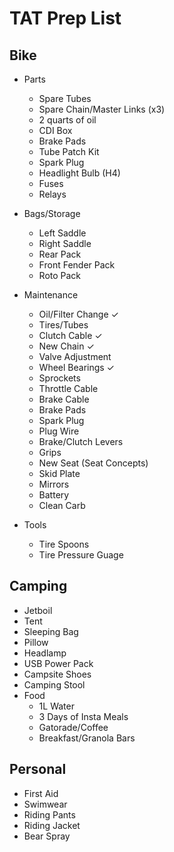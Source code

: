 # TAT Prep List

## Bike 
+ Parts
    + Spare Tubes
    + Spare Chain/Master Links (x3)
    + 2 quarts of oil
    + CDI Box
    + Brake Pads
    + Tube Patch Kit
    + Spark Plug
    + Headlight Bulb (H4)
    + Fuses
    + Relays

+ Bags/Storage
    + Left Saddle
    + Right Saddle
    + Rear Pack
    + Front Fender Pack
    + Roto Pack

+ Maintenance
    + Oil/Filter Change ✓
    + Tires/Tubes
    + Clutch Cable  ✓
    + New Chain ✓
    + Valve Adjustment
    + Wheel Bearings ✓
    + Sprockets
    + Throttle Cable
    + Brake Cable
    + Brake Pads
    + Spark Plug
    + Plug Wire
    + Brake/Clutch Levers
    + Grips
    + New Seat (Seat Concepts)
    + Skid Plate
    + Mirrors
    + Battery
    + Clean Carb

+ Tools
    + Tire Spoons
    + Tire Pressure Guage 

## Camping
+ Jetboil
+ Tent
+ Sleeping Bag
+ Pillow
+ Headlamp
+ USB Power Pack
+ Campsite Shoes
+ Camping Stool
+ Food
    + 1L Water
    + 3 Days of Insta Meals
    + Gatorade/Coffee
    + Breakfast/Granola Bars

## Personal
+ First Aid
+ Swimwear
+ Riding Pants
+ Riding Jacket
+ Bear Spray
